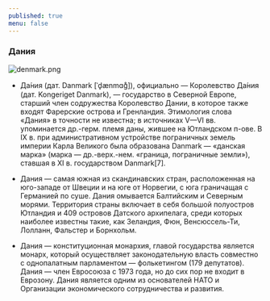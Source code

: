 ```yaml
---
published: true
menu: false
---
```

### Дания
![denmark.png]({{site.baseurl}}images/denmark.png)

- Да́ния (дат. Danmark [ˈd̥ænmɑɡ̊]), официально — Королевство Да́ния (дат. Kongeriget Danmark), — государство в Северной Европе, старший член содружества Королевство Дании, в которое также входят Фарерские острова и Гренландия. Этимология слова «Дания» в точности не известна; в источниках V—VI вв. упоминается др.-герм. племя даны, жившее на Ютландском п-ове. В IX в. при административном устройстве пограничных земель империи Карла Великого была образована Danmark — «данская марка» (марка — др.-верх.-нем. «граница, пограничные земли»), ставшая в XI в. государством Danmark[7].

- Дания — самая южная из скандинавских стран, расположенная на юго-западе от Швеции и на юге от Норвегии, с юга граничащая с Германией по суше. Дания омывается Балтийским и Северным морями. Территория страны включает в себя большой полуостров Ютландия и 409 островов Датского архипелага, среди которых наиболее известны такие, как Зеландия, Фюн, Венсюссель-Ти, Лолланн, Фальстер и Борнхольм.

- Дания — конституционная монархия, главой государства является монарх, который осуществляет законодательную власть совместно с однопалатным парламентом — фолькетингом (179 депутатов). Дания — член Евросоюза с 1973 года, но до сих пор не входит в Еврозону. Дания является одним из основателей НАТО и Организации экономического сотрудничества и развития.
